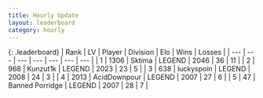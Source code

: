 ```yaml
---
title: Hourly Update
layout: leaderboard
category: hourly
---
```


{: .leaderboard}
| Rank | LV | Player | Division | Elo | Wins | Losses |
| --- | --- | --- | --- | --- | --- | --- |
| <span data-change="0">1</span> | 1306 | <span title="ID: 353063">Sktima</span> | LEGEND | <span data-change="0">2046</span> | <span data-change="0">36</span> | <span data-change="0">11</span> |
| <span data-change="0">2</span> | 968 | <span title="ID: 392407">Kunzut1k</span> | LEGEND | <span data-change="0">2023</span> | <span data-change="0">23</span> | <span data-change="0">5</span> |
| <span data-change="7">3</span> | 638 | <span title="ID: 512212">luckyspoin</span> | LEGEND | <span data-change="39">2008</span> | <span data-change="4">24</span> | <span data-change="0">3</span> |
| <span data-change="-1">4</span> | 2013 | <span title="ID: 304661">AcidDownpour</span> | LEGEND | <span data-change="0">2007</span> | <span data-change="0">27</span> | <span data-change="0">6</span> |
| <span data-change="-1">5</span> | 47 | <span title="ID: 659170">Banned Porridge</span> | LEGEND | <span data-change="0">2007</span> | <span data-change="0">28</span> | <span data-change="0">7</span> |